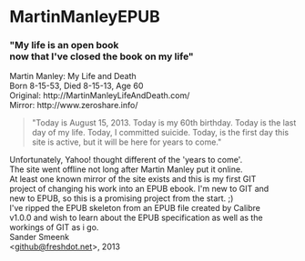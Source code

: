 MartinManleyEPUB
================

<h3>"My life is an open book<br />
now that I've closed the book on my life"</h3>

<p>
Martin Manley: My Life and Death<br />
Born 8-15-53, Died 8-15-13, Age 60<br />
Original: http://MartinManleyLifeAndDeath.com/<br />
Mirror: http://www.zeroshare.info/<br />
</p>

> "Today is August 15, 2013. Today is my 60th birthday. Today is the
>  last day of my life. Today, I committed suicide. Today, is the first
>  day this site is active, but it will be here for years to come."

<p>
Unfortunately, Yahoo! thought different of the 'years to come'.<br />
The site went offline not long after Martin Manley put it online.</br />
At least one known mirror of the site exists and this is my first GIT<br />
project of changing his work into an EPUB ebook. I'm new to GIT and<br />
new to EPUB, so this is a promising project from the start. ;)<br />
I've ripped the EPUB skeleton from an EPUB file created by Calibre<br />
v1.0.0 and wish to learn about the EPUB specification as well as the<br />
workings of GIT as i go.<br />
Sander Smeenk<br />
&lt;<a href="mailto:github@freshdot.net">github@freshdot.net</a>&gt;, 2013
</p>
